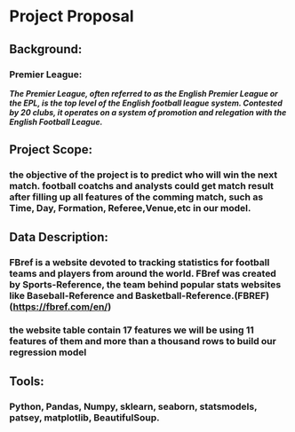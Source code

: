 # Project Proposal

## Background:

### Premier League:
***The Premier League, often referred to as the English Premier League or the EPL, is the top level of the English football league system. Contested by 20 clubs, it operates on a system of promotion and relegation with the English Football League.***

## Project Scope:
### the objective of the project is to predict who will win the next match. football coatchs and analysts could get match result after filling up all features of the comming match, such as Time, Day, Formation, Referee,Venue,etc in our model.  

## Data Description:
### FBref is a website devoted to tracking statistics for football teams and players from around the world. FBref was created by Sports-Reference, the team behind popular stats websites like Baseball-Reference and Basketball-Reference.(FBREF) (https://fbref.com/en/)

### the website table contain 17 features we will be using 11 features of them and more than a thousand rows to build our regression model

## Tools:

### Python, Pandas, Numpy, sklearn, seaborn, statsmodels, patsey, matplotlib, BeautifulSoup.


